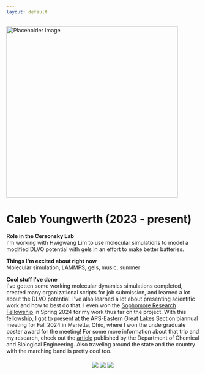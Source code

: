 ```yaml
---
layout: default
---
```


<head>
<style>
.profile-container {
 display: flex;
 flex-direction: row;
 flex-wrap: wrap;
 justify-content: center;
 align-items: center;
 gap: 15px 15px;
 max-width: 100%;
 margin-left: auto;
 margin-right: auto;
 margin-top: 20px;
 margin-bottom: 20px;
}
.extra {
 object-fit: cover;
 text-align: center;
 max-width: 20em;
 max-height: 24em;
}
.profile {
 width: 32em;
 height: 32em;
 object-fit: cover;
}

@media print, screen and (max-width: 720px) {
 .profile {
  width: 100%;
 }
}

</style>
</head>

<!-- Replace `example_student` with your name -->
<img src="{{ site.baseurl }}/assets/img/caleb_youngwerth.jpg" alt="Placeholder Image" class="center profile">

<!-- Replace `Example Student` with your name and include your start date-->
# Caleb Youngwerth (2023 - present)

<!-- Choose your title -- feel free to be professionally silly -->
**Role in the Cersonsky Lab**\
I'm working with Hwigwang Lim to use molecular simulations to model a modified DLVO potential with gels in an effort to make better batteries.

<!-- Name at least one research topic amongst this list -->
**Things I'm excited about right now**\
Molecular simulation, LAMMPS, gels, music, summer

<!-- Ultimately, we'll use this section to
     include papers and talks, and contributions
     But for now put whatever you want -->
**Cool stuff I've done**\
I've gotten some working molecular dynamics simulations completed, created many organizational scripts for job submission, and learned a lot about the DLVO potential. I've also learned a lot about presenting scientific work and how to best do that. I even won the <a href="https://awards.advising.wisc.edu/campus-wide-award-recipients/sophomore-research-fellows/">Sophomore Research Fellowship</a> in Spring 2024 for my work thus far on the project. With this fellowship, I got to present at the APS-Eastern Great Lakes Section biannual meeting for Fall 2024 in Marietta, Ohio, where I won the undergraduate poster award for the meeting! For some more information about that trip and my research, check out the <a href="https://engineering.wisc.edu/blog/student-wins-award-for-research-on-colloidal-gels/">article</a> published by the Department of Chemical and Biological Engineering. Also traveling around the state and the country with the marching band is pretty cool too.


<!-- If you have photos you would like to exhibit,
     save them as `/assets/member_images/your_name_photo_#.png`
     and replace example_student below -->

<div class="profile-container">
<div>
<img src="{{ site.baseurl }}/assets/img/caleb_youngwerth_1.png" class="extra"> 
<img src="{{ site.baseurl }}/assets/img/caleb_youngwerth_2.png" class="extra"> 
<img src="{{ site.baseurl }}/assets/img/caleb_youngwerth_3.png" class="extra"> 
</div>
</div>
